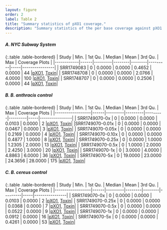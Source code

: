 ```yaml
---
layout: figure
order: 2
label: Table 2
title: "Summary statistics of pXO1 coverage."
description: "Summary statistics of the per base coverage against pXO1 for NYC samples and controls."
---
```


##### **A.** *NYC Subway System*

{:.table .table-bordered}
| Study      | Min. | 1st Qu. | Median | Mean   | 3rd Qu. | Max | Coverage Plots |
|------------|------|---------|--------|--------|---------|-----|----------------|
| SRR1749083 | 0    | 0.0000  | 0.0000 | 0.4652 | 0.0000  | 44  |[pXO1](/data/results/02-mapping/anthracis/SRR1749083/pXO1/coverage/SRR1749083-coverage.pdf), [Toxin](/data/results/02-mapping/anthracis/SRR1749083/pXO1/coverage/SRR1749083-anthrax-toxin.pdf)|
| SRR1748708 | 0    | 0.0000  | 0.0000 | 2.0766 | 4.0000  | 100 |[pXO1](/data/results/02-mapping/anthracis/SRR1748708/pXO1/coverage/SRR1748708-coverage.pdf), [Toxin](/data/results/02-mapping/anthracis/SRR1748708/pXO1/coverage/SRR1748708-anthrax-toxin.pdf)|
| SRR1748707 | 0    | 0.0000  | 0.0000 | 0.2506 | 0.0000  | 44  |[pXO1](/data/results/02-mapping/anthracis/SRR1748707/pXO1/coverage/SRR1748707-coverage.pdf), [Toxin](/data/results/02-mapping/anthracis/SRR1748707/pXO1/coverage/SRR1748707-anthrax-toxin.pdf)|

##### **B.** *B. anthracis* control

{:.table .table-bordered}
| Study            | Min. | 1st Qu. | Median  | Mean    | 3rd Qu. | Max | Coverage Plots |
|------------------|------|---------|---------|---------|---------|-----|----------------|
| SRR1749070-0x    | 0    | 0.0000  | 0.0000  | 0.0103  | 0.0000  | 2  |[pXO1](/data/results/02-mapping/anthracis-control/SRR1749070-0x/pXO1/coverage/SRR1749070-0x-coverage.pdf), [Toxin](/data/results/02-mapping/anthracis-control/SRR1749070-0x/pXO1/coverage/SRR1749070-0x-anthrax-toxin.pdf)|
|SRR1749070-0.01x  | 0     | 0.0000  | 0.0000    | 0.0467  |    0.0000   | 3   |[pXO1](/data/results/02-mapping/anthracis-control/SRR1749070-0.01x/pXO1/coverage/SRR1749070-0.01x-coverage.pdf), [Toxin](/data/results/02-mapping/anthracis-control/SRR1749070-0.01x/pXO1/coverage/SRR1749070-0.01x-anthrax-toxin.pdf)|
| SRR1749070-0.05x  | 0    | 0.0000  | 0.0000    | 0.2169    | 0.0000    | 4   |[pXO1](/data/results/02-mapping/anthracis-control/SRR1749070-0.05x/pXO1/coverage/SRR1749070-0.05x-coverage.pdf), [Toxin](/data/results/02-mapping/anthracis-control/SRR1749070-0.05x/pXO1/coverage/SRR1749070-0.05x-anthrax-toxin.pdf)|
| SRR1749070-0.10x  | 0    | 0.0000  | 0.0000    | 0.4877    | 1.0000    | 8   |[pXO1](/data/results/02-mapping/anthracis-control/SRR1749070-0.10x/pXO1/coverage/SRR1749070-0.10x-coverage.pdf), [Toxin](/data/results/02-mapping/anthracis-control/SRR1749070-0.10x/pXO1/coverage/SRR1749070-0.10x-anthrax-toxin.pdf)|
| SRR1749070-0.25x | 0    | 0.0000  | 1.0000  | 1.2305  | 2.0000  | 13  |[pXO1](/data/results/02-mapping/anthracis-control/SRR1749070-0.25x/pXO1/coverage/SRR1749070-0.25x-coverage.pdf), [Toxin](/data/results/02-mapping/anthracis-control/SRR1749070-0.25x/pXO1/coverage/SRR1749070-0.25x-anthrax-toxin.pdf)|
| SRR1749070-0.5x  | 0    | 1.0000  | 2.0000  | 2.4250  | 3.0000  | 20  |[pXO1](/data/results/02-mapping/anthracis-control/SRR1749070-0.5x/pXO1/coverage/SRR1749070-0.5x-coverage.pdf), [Toxin](/data/results/02-mapping/anthracis-control/SRR1749070-0.5x/pXO1/coverage/SRR1749070-0.5x-anthrax-toxin.pdf)|
| SRR1749070-1x    | 0    | 3.0000  | 4.0000  | 4.8863  | 6.0000  | 36  |[pXO1](/data/results/02-mapping/anthracis-control/SRR1749070-1x/pXO1/coverage/SRR1749070-1x-coverage.pdf), [Toxin](/data/results/02-mapping/anthracis-control/SRR1749070-1x/pXO1/coverage/SRR1749070-1x-anthrax-toxin.pdf)|
| SRR1749070-5x    | 0    | 19.0000 | 23.0000 | 24.3656 | 28.0000 | 175 |[pXO1](/data/results/02-mapping/anthracis-control/SRR1749070-5x/pXO1/coverage/SRR1749070-5x-coverage.pdf), [Toxin](/data/results/02-mapping/anthracis-control/SRR1749070-5x/pXO1/coverage/SRR1749070-5x-anthrax-toxin.pdf)|

##### **C.** *B. cereus* control

{:.table .table-bordered}
| Study            | Min. | 1st Qu. | Median | Mean   | 3rd Qu. | Max | Coverage Plots |
|------------------|------|---------|--------|--------|---------|-----|----------------|
| SRR1749070-0x    | 0    | 0.0000  | 0.0000 | 0.0103 | 0.0000  | 2    |[pXO1](/data/results/02-mapping/cereus-control/SRR1749070-0x/pXO1/coverage/SRR1749070-0x-coverage.pdf), [Toxin](/data/results/02-mapping/cereus-control/SRR1749070-0x/pXO1/coverage/SRR1749070-0x-anthrax-toxin.pdf)|
| SRR1749070-0.25x | 0    | 0.0000  | 0.0000 | 0.0368 | 0.0000  | 7   |[pXO1](/data/results/02-mapping/cereus-control/SRR1749070-0.25x/pXO1/coverage/SRR1749070-0.25x-coverage.pdf), [Toxin](/data/results/02-mapping/cereus-control/SRR1749070-0.25x/pXO1/coverage/SRR1749070-0.25x-anthrax-toxin.pdf)|
| SRR1749070-0.5x  | 0    | 0.0000  | 0.0000 | 0.0522 | 0.0000  | 9   |[pXO1](/data/results/02-mapping/cereus-control/SRR1749070-0.5x/pXO1/coverage/SRR1749070-0.5x-coverage.pdf), [Toxin](/data/results/02-mapping/cereus-control/SRR1749070-0.5x/pXO1/coverage/SRR1749070-0.5x-anthrax-toxin.pdf)|
| SRR1749070-1x    | 0    | 0.0000  | 0.0000 | 0.0912 | 0.0000  | 16  |[pXO1](/data/results/02-mapping/cereus-control/SRR1749070-1x/pXO1/coverage/SRR1749070-1x-coverage.pdf), [Toxin](/data/results/02-mapping/cereus-control/SRR1749070-1x/pXO1/coverage/SRR1749070-1x-anthrax-toxin.pdf)|
| SRR1749070-5x    | 0    | 0.0000  | 0.0000 | 0.4261 | 0.0000  | 53  |[pXO1](/data/results/02-mapping/cereus-control/SRR1749070-5x/pXO1/coverage/SRR1749070-5x-coverage.pdf), [Toxin](/data/results/02-mapping/cereus-control/SRR1749070-5x/pXO1/coverage/SRR1749070-5x-anthrax-toxin.pdf)|
